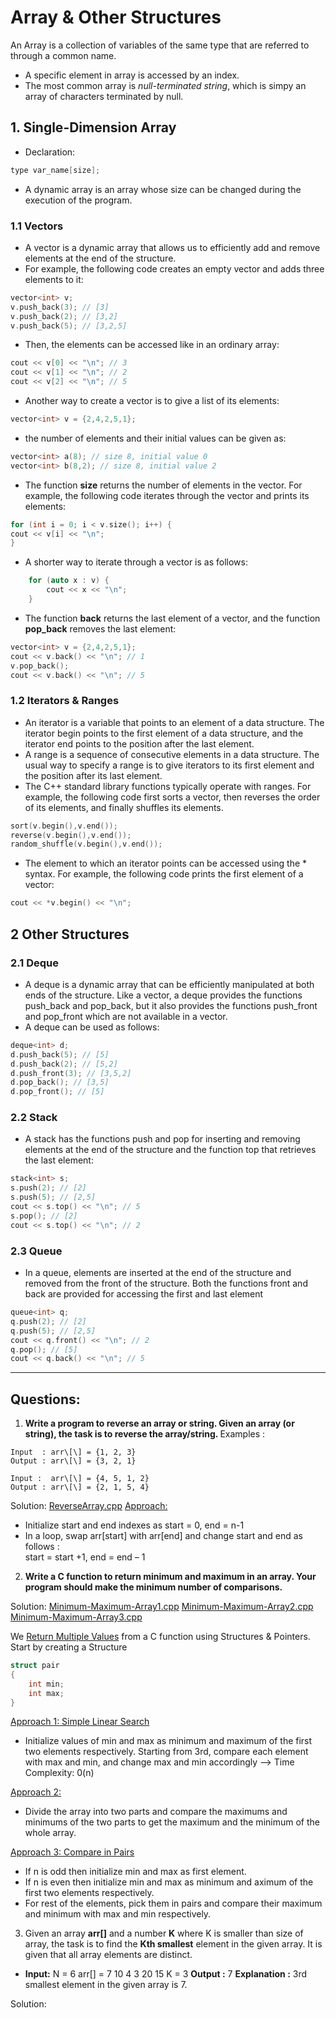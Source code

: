 # Array & Other Structures
An Array is a collection of variables of the same type that are referred to through a common name.
- A specific element in array is accessed by an index.
- The most common array is <i>null-terminated string</i>, which is simpy an array of characters terminated by null.

## 1. Single-Dimension Array
- Declaration: 
```c++
type var_name[size];
```
- A dynamic array is an array whose size can be changed during the execution of the program.

### 1.1 Vectors
- A vector is a dynamic array that allows us to efficiently add and remove elements at the end of the structure. 
- For example, the following code creates an empty vector and adds three elements to it:
```c++
vector<int> v;
v.push_back(3); // [3]
v.push_back(2); // [3,2]
v.push_back(5); // [3,2,5]
```
- Then, the elements can be accessed like in an ordinary array:
```c++
cout << v[0] << "\n"; // 3
cout << v[1] << "\n"; // 2
cout << v[2] << "\n"; // 5
```
- Another way to create a vector is to give a list of its elements:
```c++
vector<int> v = {2,4,2,5,1};
```
- the number of elements and their initial values can be given as:
 ```c++
 vector<int> a(8); // size 8, initial value 0
vector<int> b(8,2); // size 8, initial value 2
```

- The function <b>size</b> returns the number of elements in the vector. For example, the following code iterates through the vector and prints its elements:
```c++
for (int i = 0; i < v.size(); i++) {
cout << v[i] << "\n";
}
```
-	A shorter way to iterate through a vector is as follows:
```c++
	for (auto x : v) {
		cout << x << "\n";
	}
```
- The function <b>back</b> returns the last element of a vector, and the function <b>pop_back</b> removes the last element:
```c++
vector<int> v = {2,4,2,5,1};
cout << v.back() << "\n"; // 1
v.pop_back();
cout << v.back() << "\n"; // 5
```

### 1.2 Iterators & Ranges
- An iterator is a variable that points to an element of a data structure. The iterator begin points to the first element of a data structure, and the iterator end points to the position after the last element.
- A range is a sequence of consecutive elements in a data structure. The usual way to specify a range is to give iterators to its first element and the position after its last element.
- The C++ standard library functions typically operate with ranges. For example, the following code first sorts a vector, then reverses the order of its elements, and finally shuffles its elements.
```c++
sort(v.begin(),v.end());
reverse(v.begin(),v.end());
random_shuffle(v.begin(),v.end());
```
- The element to which an iterator points can be accessed using the * syntax. For example, the following code prints the first element of a vector:
``` c++
cout << *v.begin() << "\n";
```

## 2 Other Structures
### 2.1 Deque
- A deque is a dynamic array that can be efficiently manipulated at both ends of the structure. Like a vector, a deque provides the functions push_back and pop_back, but it also provides the functions push_front and pop_front which are not available in a vector. 
- A deque can be used as follows:
```c++
deque<int> d;
d.push_back(5); // [5]
d.push_back(2); // [5,2]
d.push_front(3); // [3,5,2]
d.pop_back(); // [3,5]
d.pop_front(); // [5]
```
### 2.2 Stack
- A stack has the functions push and pop for inserting and removing elements at the end of the structure and the function top that retrieves the last element:
```c++
stack<int> s;
s.push(2); // [2]
s.push(5); // [2,5]
cout << s.top() << "\n"; // 5
s.pop(); // [2]
cout << s.top() << "\n"; // 2
```

### 2.3 Queue
- In a queue, elements are inserted at the end of the structure and removed from the front of the structure. Both the functions front and back are provided for accessing the first and last element
```c++
queue<int> q;
q.push(2); // [2]
q.push(5); // [2,5]
cout << q.front() << "\n"; // 2
q.pop(); // [5]
cout << q.back() << "\n"; // 5
```
---
## Questions:

1. <b> Write a program to reverse an array or string.
 Given an array (or string), the task is to reverse the array/string.  </b>
 Examples :
```
Input  : arr\[\] = {1, 2, 3}
Output : arr\[\] = {3, 2, 1}

Input :  arr\[\] = {4, 5, 1, 2}
Output : arr\[\] = {2, 1, 5, 4}
```
Solution:    [ReverseArray.cpp](Codes/Reverse-Array.cpp)
<u>Approach:</u>
- Initialize start and end indexes as start = 0, end = n-1   
- In a loop, swap arr\[start\] with arr\[end\] and change start and end as follows :   
start = start +1, end = end – 1


2. <b>Write a C function to return minimum and maximum in an array. Your program should make the minimum number of comparisons.</b>

Solution: [Minimum-Maximum-Array1.cpp](codes/min-max-array1.cpp)
 [Minimum-Maximum-Array2.cpp](codes/min-max-array2.cpp)
  [Minimum-Maximum-Array3.cpp](codes/min-max-array3.cpp)
  
We <u>Return Multiple Values</u> from a C function using Structures & Pointers. Start by creating a Structure
```cpp
struct pair
{
	int min;
	int max;
}
``` 

<u>Approach 1: Simple Linear Search</u>
- Initialize values of min and max as minimum and  maximum of the first two elements respectively. Starting from 3rd, compare each element with max and min, and change max and min accordingly
--> Time Complexity: 0(n)

<u>Approach 2: </u>
- Divide the array into two parts and compare the maximums and minimums of the two parts to get the maximum and the minimum of the whole array.
	
<u>Approach 3: Compare in Pairs </u>
- If n is odd then initialize min and max as first element.  
- If n is even then initialize min and max as minimum and  aximum of the first two elements respectively.   
- For rest of the elements, pick them in pairs and compare their  maximum and minimum with max and min respectively.

3. Given an array **arr\[\]** and a number **K** where K is smaller than size of array, the task is to find the **Kth smallest** element in the given array. It is given that all array elements are distinct.
 - **Input:**
N = 6
arr\[\] = 7 10 4 3 20 15
K = 3
**Output :** 7
**Explanation :**
3rd smallest element in the given 
array is 7.

Solution: 